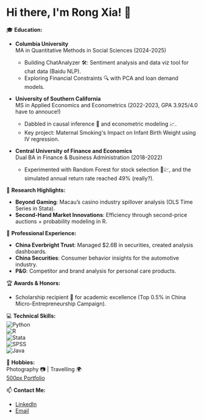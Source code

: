 # Hi there, I'm Rong Xia! 👋

🎓 **Education:**  
- **Columbia University**  
  MA in Quantitative Methods in Social Sciences (2024-2025)  
  - Building ChatAnalyzer 🛠️: Sentiment analysis and data viz tool for chat data (Baidu NLP).  
  - Exploring Financial Constraints 🔍 with PCA and loan demand models.  

- **University of Southern California**  
  MS in Applied Economics and Econometrics (2022-2023, GPA 3.925/4.0 have to annouce!)  
  - Dabbled in causal inference 🎯 and econometric modeling 📈.  
  - Key project: Maternal Smoking's Impact on Infant Birth Weight using IV regression.  

- **Central University of Finance and Economics**  
  Dual BA in Finance & Business Administration (2018-2022)  
  - Experimented with Random Forest for stock selection 🌲💹, and the simulated annual return rate reached 49% (really?).

🔬 **Research Highlights:**  
- **Beyond Gaming**: Macau’s casino industry spillover analysis (OLS Time Series in Stata).  
- **Second-Hand Market Innovations**: Efficiency through second-price auctions + probability modeling in R.  

💼 **Professional Experience:**  
- **China Everbright Trust**: Managed $2.6B in securities, created analysis dashboards.  
- **China Securities**: Consumer behavior insights for the automotive industry.  
- **P&G**: Competitor and brand analysis for personal care products.

🏆 **Awards & Honors:**  
- Scholarship recipient 🏅 for academic excellence (Top 0.5% in China Micro-Entrepreneurship Campaign).

💻 **Technical Skills:**  
![Python](https://img.shields.io/badge/-Python-3776AB?style=flat&logo=python&logoColor=white)  
![R](https://img.shields.io/badge/-R-276DC3?style=flat&logo=r&logoColor=white)  
![Stata](https://img.shields.io/badge/-Stata-1A2E54?style=flat&logo=stata&logoColor=white)  
![SPSS](https://img.shields.io/badge/-SPSS-003399?style=flat&logo=spss&logoColor=white)  
![Java](https://img.shields.io/badge/-Java-007396?style=flat&logo=java&logoColor=white)  

📸 **Hobbies:**  
Photography 📷 | Travelling 🌍  
[500px Portfolio](https://500px.com/p/xia46268?view=photos)

📫 **Contact Me:**  
- [LinkedIn](https://www.linkedin.com/in/rong-xia-ba2622288/)  
- [Email](mailto:rx2255@columbia.edu)
